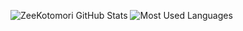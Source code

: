 ![ZeeKotomori GitHub Stats](https://github-readme-stats.vercel.app/api?username=up2dul&show_icons=true&theme=radical&card_width=500)
![Most Used Languages](https://github-readme-stats.vercel.app/api/top-langs/?username=ZeeKotomori&layout=compact&theme=radical&card_width=500&langs_count=8)
